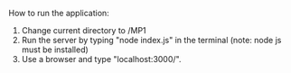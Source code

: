 How to run the application:

1. Change current directory to /MP1
2. Run the server by typing "node index.js" in the terminal (note: node js must be installed)
3. Use a browser and type "localhost:3000/".
